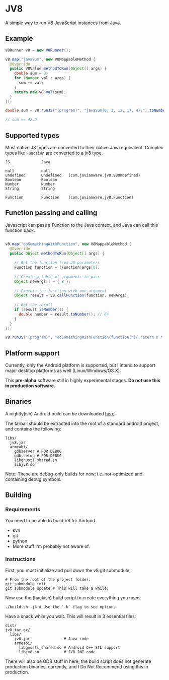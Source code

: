 # JV8

A simple way to run V8 JavaScript instances from Java.

## Example

```java
V8Runner v8 = new V8Runner();

v8.map("javaSum", new V8MappableMethod {
  @Override
  public V8Value methodToRun(Object[] args) {
    double sum = 0;
    for (Number val : args) {
      sum += val;
    }
    return new v8.val(sum);
  }
});

double sum = v8.runJS("(program)", "javaSum(6, 3, 12, 17, 4);").toNumber();

// sum == 42.0
```

## Supported types

Most native JS types are converted to their native Java equivalent.
Complex types like `Function` are converted to a jv8 type.

```
JS              Java

null            null
undefined       Undefined   (com.jovianware.jv8.V8Undefined)
Boolean         Boolean
Number          Number
String          String

Function        Function    (com.jovianware.jv8.Function)
```

 
## Function passing and calling

Javascript can pass a Function to the Java context, and Java can call this function back.

```java

v8.map("doSomethingWithFunction", new V8MappableMethod {
  @Override
  public Object methodToRun(Object[] args) {
  
    // Get the function from JS parameters
    Function function = (Function)args[0];
    
    // Create a table of arguments to pass
    Object newArgs[] = { 8 };
    
    // Execute the function with one argument
    Object result = v8.callFunction(function, newArgs);
    
    // Get the result
    if (result.isNumber()) {
      double number = result.toNumber(); // 64
    }    
  }
});

v8.runJS("(program)", "doSomethingWithFunction(function(n){ return n * n; })");
```

## Platform support


Currently, only the Android platform is supported, but I intend to support major desktop platforms as well (Linux/Windows/OS X).

This **pre-alpha** software still in highly experimental stages. **Do not use this in production software.**

## Binaries
A nightly(ish) Android build can be downloaded [here](http://static.jovianware.com/jv8/jv8_android_arm.tar.gz).

The tarball should be extracted into the root of a standard android project, and contains the following:

```
libs/
  jv8.jar
  armeabi/
    gdbserver # FOR DEBUG
    gdb.setup # FOR DEBUG
    libgnustl_shared.so
    libjv8.so
```

Note: These are debug-only builds for now; i.e. not-optimized and containing debug symbols.

## Building

### Requirements
You need to be able to build V8 for Android.

- svn
- git
- python
- More stuff I'm probably not aware of.

### Instructions
First, you must initialize and pull down the v8 git submodule:

```
# From the root of the project folder:
git submodule init
git submodule update # This will take a while.
```

Now use the (hackish) build script to create everything you need:

```
./build.sh -j4 # Use the `-h` flag to see options
```

Have a snack while you wait. This will result in 3 essential files:

```
dist/
jv8.tar.gz/
  libs/
    jv8.jar               # Java code
    armeabi/
      libgnustl_shared.so # Android C++ STL support 
      libjv8.so           # JV8 JNI code
```

There will also be GDB stuff in here; the build script does not generate production
binaries, currently, and I Do Not Recommend using this in production.

